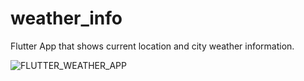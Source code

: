 # weather_info

Flutter App that shows current location and city weather information.

![FLUTTER_WEATHER_APP](https://user-images.githubusercontent.com/23249828/113982836-3491af80-9884-11eb-8c3d-d507d20d86fe.png)
